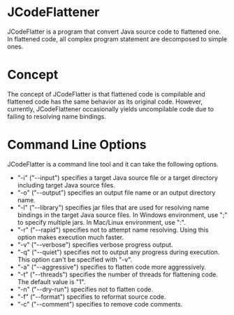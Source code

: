 # JCodeFlattener

JCodeFlatter is a program that convert Java source code to flattened one.
In flattened code, all complex program statement are decomposed to simple ones.

# Concept
The concept of JCodeFlatter is that flattened code is compilable and flattened code has the same behavior as its original code.
However, currently, JCodeFlattener occasionally yields uncompilable code due to failing to resolving name bindings.

# Command Line Options
JCodeFlatter is a command line tool and it can take the following options.
- "-i" ("--input") specifies a target Java source file or a target directory including target Java source files.
- "-o" ("--output") specifies an output file name or an output directory name.
- "-l" ("--library") specifies jar files that are used for resolving name bindings in the target Java source files. In Windows environment, use ";" to specify multiple jars. In Mac/Linux environment, use ":".
- "-r" ("--rapid") specifies not to attempt name resolving. Using this option makes execution much faster.
- "-v" ("--verbose") specifies verbose progress output.
- "-q" ("--quiet") specifies not to output any progress during execution. This option can't be specified with "-v".
- "-a" ("--aggressive") specifies to flatten code more aggressively.
- "-t" ("--threads") specifies the number of threads for flattening code. The default value is "1".
- "-n" ("--dry-run") specifies not to flatten code.
- "-f" ("--format") specifies to reformat source code.
- "-c" ("--comment") specifies to remove code comments.
